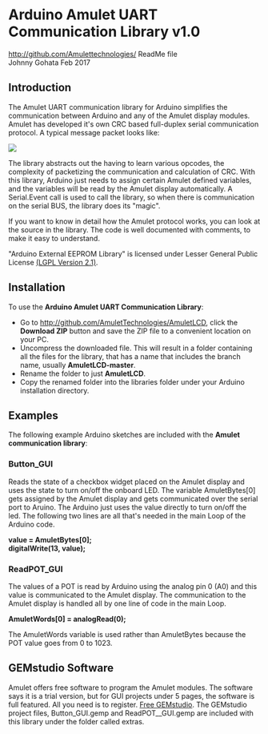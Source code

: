 # Arduino Amulet UART Communication Library v1.0 #
http://github.com/Amulettechnologies/
ReadMe file  
Johnny Gohata  Feb 2017


## Introduction ##

The Amulet UART communication library for Arduino simplifies the communication between Arduino and any of the Amulet display modules. Amulet has developed it's own CRC based full-duplex serial communication protocol.  A typical message packet looks like:

![](http://www.amulettechnologies.com/images/jdownloads/downloadimages/Protocol.jpg)


The library abstracts out the having to learn various opcodes, the complexity of packetizing the communication and calculation of CRC. With this library, Arduino just needs to assign certain Amulet defined variables, and the variables will be read by the Amulet display automatically.  A Serial.Event call is used to call the library, so when there is communication on the serial BUS, the library does its "magic". 

If you want to know in detail how the Amulet protocol works, you can look at the source in the library.  The code is well documented with comments, to make it easy to understand. 

"Arduino External EEPROM Library" is licensed under Lesser General Public License 
 [(LGPL Version 2.1)](http://www.gnu.org/licenses/old-licenses/lgpl-2.1.en.html).

## Installation ##
To use the **Arduino Amulet UART Communication Library**:  
- Go to http://github.com/AmuletTechnologies/AmuletLCD, click the **Download ZIP** button and save the ZIP file to a convenient location on your PC.
- Uncompress the downloaded file.  This will result in a folder containing all the files for the library, that has a name that includes the branch name, usually **AmuletLCD-master**.
- Rename the folder to just **AmuletLCD**.
- Copy the renamed folder into the libraries folder under your Arduino installation directory. 

## Examples ##
The following example Arduino sketches are included with the **Amulet communication library**:
###  Button_GUI  

Reads the state of a checkbox widget placed on the Amulet display and uses the state to turn on/off the onboard LED. The variable AmuletBytes[0] gets assigned by the Amulet display and gets communicated over the serial port to Aruino.  The Arduino just uses the value directly to turn on/off the led.  The following two lines are all that's needed in the main Loop of the Arduino code.

**value = AmuletBytes[0]; </br>
  digitalWrite(13, value);**

###  ReadPOT_GUI  

The values of a POT is read by Arduino using the analog pin 0 (A0) and this value is communicated to the Amulet display. The communication to the Amulet display is handled all by one line of code in the main Loop.

**AmuletWords[0] = analogRead(0);** </br> 


The AmuletWords variable is used rather than AmuletBytes because the POT value goes from 0 to 1023.


## GEMstudio Software ##
Amulet offers free software to program the Amulet modules. The software says it is a trial version, but for GUI projects under 5 pages, the software is full featured. All you need is to register.   [Free GEMstudio](http://www.amulettechnologies/index.php/sales/try-software).  The GEMstudio project files, Button_GUI.gemp and ReadPOT__GUI.gemp are included with this library under the folder called extras.  

